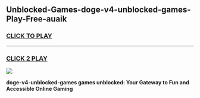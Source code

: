 
## Unblocked-Games-doge-v4-unblocked-games-Play-Free-auaik
<h3>
<a href="https://premium76.site?title=doge-v4-unblocked-games&ref=20M">CLICK TO PLAY</a></h3>
<hr>

<h3>
<a href="https://premium76.site?title=doge-v4-unblocked-games&ref=20M">CLICK 2 PLAY</a>
  
</h3>

<a href="https://premium76.site?title=doge-v4-unblocked-games&ref=19M"><img src="https://clearcache.store/games.png"></a>


**doge-v4-unblocked-games games unblocked: Your Gateway to Fun and Accessible Online Gaming**
